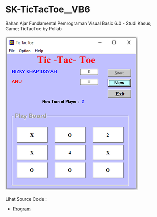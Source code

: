 # SK-TicTacToe__VB6
Bahan Ajar Fundamental Pemrograman Visual Basic 6.0 - Studi Kasus; Game; TicTacToe by Pollab<br><br>
<img src="https://github.com/RizkyKhapidsyah/SK-TicTacToe__VB6/blob/main/result/001.PNG"><br><br>
Lihat Source Code : <br>
- <a href="https://github.com/RizkyKhapidsyah/SK-TicTacToe__VB6">Program</a>

